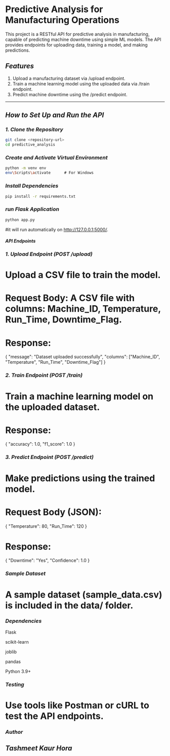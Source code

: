# Predictive Analysis for Manufacturing Operations

This project is a RESTful API for predictive analysis in manufacturing, capable of predicting machine downtime using simple ML models. The API provides endpoints for uploading data, training a model, and making predictions.

## *Features*
1. Upload a manufacturing dataset via /upload endpoint.
2. Train a machine learning model using the uploaded data via /train endpoint.
3. Predict machine downtime using the /predict endpoint.

---

## *How to Set Up and Run the API*

### *1. Clone the Repository*
```bash
git clone <repository-url>
cd predictive_analysis
```

### *Create and Activate Virtual Environment*
```bash
python -m venv env
env\Scripts\activate      # For Windows
```

### *Install Dependencies*
```bash
pip install -r requirements.txt
```

### *run Flask Application*
```bash
python app.py
```
#it will run automatically on http://127.0.0.1:5000/.

#### *API Endpoints*

### *1. Upload Endpoint (POST /upload)*

# Upload a CSV file to train the model.

# Request Body: A CSV file with columns: Machine_ID, Temperature, Run_Time, Downtime_Flag.

# Response:
{
    "message": "Dataset uploaded successfully",
    "columns": ["Machine_ID", "Temperature", "Run_Time", "Downtime_Flag"]
}

### *2. Train Endpoint (POST /train)*

# Train a machine learning model on the uploaded dataset.

# Response:
{
    "accuracy": 1.0,
    "f1_score": 1.0
}

### *3. Predict Endpoint (POST /predict)*

# Make predictions using the trained model.

# Request Body (JSON):
{
    "Temperature": 80,
    "Run_Time": 120
}

# Response:
{
    "Downtime": "Yes",
    "Confidence": 1.0
}

### *Sample Dataset*

# A sample dataset (sample_data.csv) is included in the data/ folder.

### *Dependencies*

 Flask

 scikit-learn

 joblib

 pandas

 Python 3.9+

### *Testing*

# Use tools like Postman or cURL to test the API endpoints.

### *Author*

## *Tashmeet Kaur Hora*
